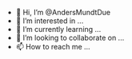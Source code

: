 - 👋 Hi, I’m @AndersMundtDue
- 👀 I’m interested in ...
- 🌱 I’m currently learning ...
- 💞️ I’m looking to collaborate on ...
- 📫 How to reach me ...

<!---
AndersMundtDue/AndersMundtDue is a ✨ special ✨ repository because its `README.md` (this file) appears on your GitHub profile.
You can click the Preview link to take a look at your changes.
--->
